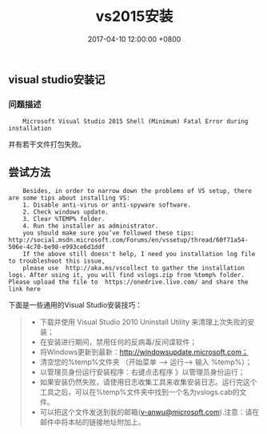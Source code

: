 ﻿---
layout: post
title: "vs2015安装"
date: 2017-04-10 12:00:00 +0800
description: "vs2015安装"
categories: c#
tag: [asp.net]
---   


## visual studio安装记
### 问题描述
```
    Microsoft Visual Studio 2015 Shell (Minimum) Fatal Error during installation
```
并有若干文件打包失败。

## 尝试方法
```
    Besides, in order to narrow down the problems of VS setup, there are some tips about installing VS:
    1. Disable anti-virus or anti-spyware software. 
    2. Check windows update.
    3. Clear %TEMP% folder.
    4. Run the installer as administrator.
    you should make sure you’ve followed these tips:  http://social.msdn.microsoft.com/Forums/en/vssetup/thread/60f71a54-506e-4c70-be98-e993ce6d1ddf 
    If the above still doesn't help, I need you installation log file to troubleshoot this issue,
    please use  http://aka.ms/vscollect to gather the installation logs. After using it, you will find vslogs.zip from %temp% folder. Please upload the file to  https://onedrive.live.com/ and share the link here
```

下面是一些通用的Visual Studio安装技巧：

>- 下载并使用 Visual Studio 2010 Uninstall Utility 来清理上次失败的安装；
>- 在安装进行期间，禁用任何的反病毒/反间谍软件；
>- 将Windows更新到最新：http://windowsupdate.microsoft.com；
>- 清空您的%temp%文件夹 （开始菜单 –> 运行–> 输入 %temp%）；
>- 以管理员身份运行安装程序：右键点击程序 》以管理员身份运行；
>- 如果安装仍然失败，请使用日志收集工具来收集安装日志。运行完这个工具之后，可以在%temp%文件夹中找到一个名为vslogs.cab的文件。
>- 可以把这个文件发送到我的邮箱(v-anwu@microsoft.com).注意：请在邮件中将本帖的链接地址附加上。